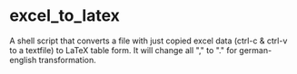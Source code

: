 # excel_to_latex
A shell script that converts a file with just copied excel data (ctrl-c &amp; ctrl-v to a textfile) to LaTeX table form. It will change all "," to "." for german-english transformation.
